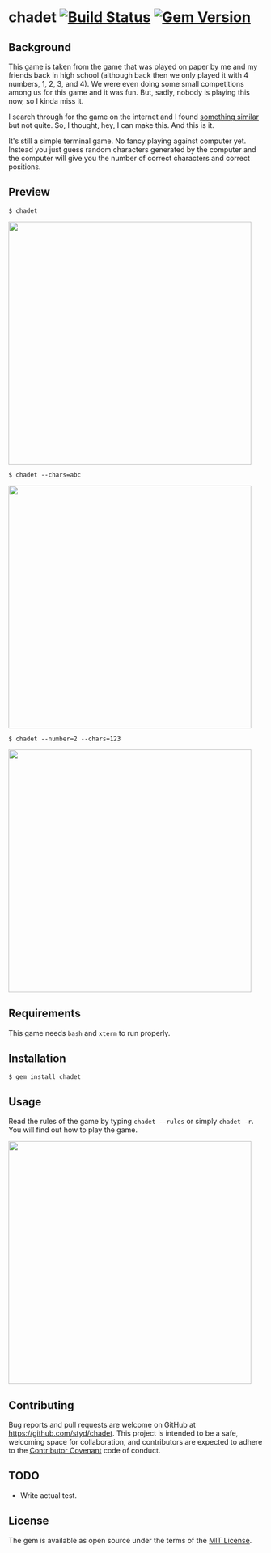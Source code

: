 # chadet [![Build Status](https://travis-ci.org/styd/chadet.svg?branch=master)](https://travis-ci.org/styd/chadet) [![Gem Version](https://badge.fury.io/rb/chadet.svg)](https://badge.fury.io/rb/chadet)

## Background

This game is taken from the game that was played on paper by me and my friends
back in high school (although back then we only played it with 4 numbers, 1, 2,
3, and 4). We were even doing some small competitions among us for
this game and it was fun. But, sadly, nobody is playing this now, so I kinda
miss it.

I search through for the game on the internet and I found
[something similar](https://en.wikipedia.org/wiki/Bulls_and_Cows)
but not quite. So, I thought, hey, I can make this. And this is it.

It's still a simple terminal game. No fancy playing against computer yet.
Instead you just guess random characters generated by the computer and the
computer will give you the number of correct characters and correct positions.

## Preview

    $ chadet

<a href="https://asciinema.org/a/51a6mqyp4fwwc1838nilhrqzp" target="_blank"><img src="https://asciinema.org/a/51a6mqyp4fwwc1838nilhrqzp.png" width="480"/></a>


    $ chadet --chars=abc

<a href="https://asciinema.org/a/ae15mib039s4b403kxjbaf9rd" target="_blank"><img src="https://asciinema.org/a/ae15mib039s4b403kxjbaf9rd.png" width="480"/></a>


    $ chadet --number=2 --chars=123

<a href="https://asciinema.org/a/bukjpuusxdamxpsl7jwjc90x7" target="_blank"><img src="https://asciinema.org/a/bukjpuusxdamxpsl7jwjc90x7.png" width="480"/></a>

## Requirements

This game needs `bash` and `xterm` to run properly.

## Installation

    $ gem install chadet

## Usage

Read the rules of the game by typing `chadet --rules` or simply `chadet -r`. You will find out how to play the game.

<a href="https://asciinema.org/a/3o3v62f4faft0gnuqq1j9urhb" target="_blank"><img src="https://asciinema.org/a/3o3v62f4faft0gnuqq1j9urhb.png" width="480"/></a>

## Contributing

Bug reports and pull requests are welcome on GitHub at https://github.com/styd/chadet. This project is intended to be a safe, welcoming space for collaboration, and contributors are expected to adhere to the [Contributor Covenant](http://contributor-covenant.org) code of conduct.

## TODO

* Write actual test.

## License

The gem is available as open source under the terms of the [MIT License](http://opensource.org/licenses/MIT).
